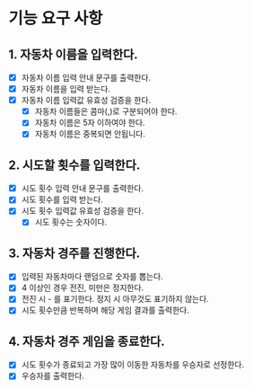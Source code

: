 # 기능 요구 사항

## 1. 자동차 이름을 입력한다.

- [x] 자동차 이름 입력 안내 문구를 출력한다.
- [x] 자동차 이름을 입력 받는다.
- [x] 자동차 이름 입력값 유효성 검증을 한다.
  - [x] 자동차 이름들은 콤마(,)로 구분되어야 한다.
  - [x] 자동차 이름은 5자 이하여야 한다.
  - [x] 자동차 이름은 중복되면 안됩니다.

## 2. 시도할 횟수를 입력한다.

- [x] 시도 횟수 입력 안내 문구를 출력한다.
- [x] 시도 횟수를 입력 받는다.
- [x] 시도 횟수 입력값 유효성 검증을 한다.
  - [x] 시도 횟수는 숫자이다.

## 3. 자동차 경주를 진행한다.

- [x] 입력된 자동차마다 랜덤으로 숫자를 뽑는다.
- [x] 4 이상인 경우 전진, 미만은 정지한다.
- [x] 전진 시 - 를 표기한다. 정지 시 아무것도 표기하지 않는다.
- [x] 시도 횟수만큼 반복하며 해당 게임 결과를 출력한다.

## 4. 자동차 경주 게임을 종료한다.

- [x] 시도 횟수가 종료되고 가장 많이 이동한 자동차를 우승자로 선정한다.
- [x] 우승자를 출력한다.
